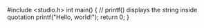 #include <studio.h>
int main() {
// printf() displays the string inside quotation
printf("Hello, world!");
return 0;
}
